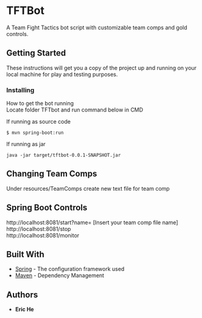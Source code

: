# TFTBot
A Team Fight Tactics bot script with customizable team comps and gold controls.

## Getting Started

These instructions will get you a copy of the project up and running on your local machine for play and testing purposes.

### Installing

How to get the bot running  
Locate folder TFTbot and run command below in CMD

If running as source code

```
$ mvn spring-boot:run
```

If running as jar

```
java -jar target/tftbot-0.0.1-SNAPSHOT.jar
```

## Changing Team Comps
Under resources/TeamComps create new text file for team comp

## Spring Boot Controls
http://localhost:8081/start?name= [Insert your team comp file name]  
http://localhost:8081/stop  
http://localhost:8081/monitor

## Built With

* [Spring](https://spring.io/projects/spring-boot) - The configuration framework used
* [Maven](https://maven.apache.org/) - Dependency Management

## Authors

* **Eric He**
